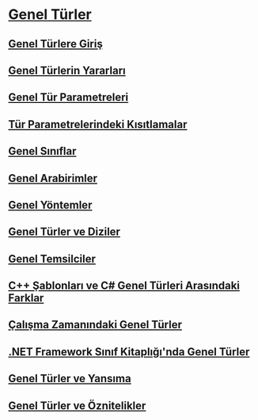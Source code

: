 # [Genel Türler](index.md)
## [Genel Türlere Giriş](introduction-to-generics.md)
## [Genel Türlerin Yararları](benefits-of-generics.md)
## [Genel Tür Parametreleri](generic-type-parameters.md)
## [Tür Parametrelerindeki Kısıtlamalar](constraints-on-type-parameters.md)
## [Genel Sınıflar](generic-classes.md)
## [Genel Arabirimler](generic-interfaces.md)
## [Genel Yöntemler](generic-methods.md)
## [Genel Türler ve Diziler](generics-and-arrays.md)
## [Genel Temsilciler](generic-delegates.md)
## [C++ Şablonları ve C# Genel Türleri Arasındaki Farklar](differences-between-cpp-templates-and-csharp-generics.md)
## [Çalışma Zamanındaki Genel Türler](generics-in-the-run-time.md)
## [.NET Framework Sınıf Kitaplığı'nda Genel Türler](generics-in-the-net-framework-class-library.md)
## [Genel Türler ve Yansıma](generics-and-reflection.md)
## [Genel Türler ve Öznitelikler](generics-and-attributes.md)
